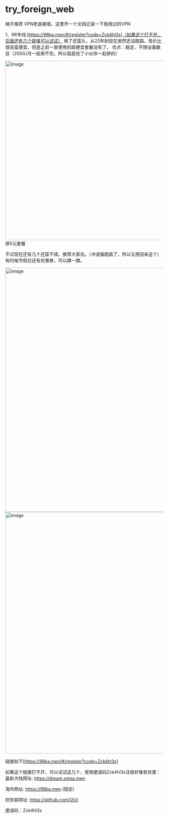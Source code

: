 # try_foreign_web
梯子推荐
VPN老是被墙，这里开一个文档记录一下我用过的VPN

1、98专线:[https://98ka.men/#/register?code=Zck4hl3s]（如果这个打不开，后面还有几个链接可以试试）
用了还蛮久，从22年到现在居然还没跑路，性价比很高蛮便宜。但是之前一直使用的超便宜套餐没有了。
优点：稳定、不限设备数目（200G/月一般用不完，所以我是找了小伙伴一起拼的）

<img width="570" alt="image" src="https://github.com/Lamb-E/try_foreign_web/assets/92961176/901ba496-1629-4b4d-a5cc-9133d88d2902">
原5元套餐

不过现在还有几个还蛮不错，推荐大家去。（冲浪猫跑路了，所以又用回来这个）
有时候节假日还有优惠券，可以蹲一蹲。

<img width="776" alt="image" src="https://github.com/Lamb-E/try_foreign_web/assets/92961176/1ce26fe6-dcf7-4394-93e5-5d9488ba2c78">
<img width="768" alt="image" src="https://github.com/Lamb-E/try_foreign_web/assets/92961176/1d67aeea-506e-4324-ba4f-9b6608dc514c">

链接如下[https://98ka.men/#/register?code=Zck4hl3s]

如果这个链接打不开，可以试试这几个，使用邀请码Zck4hl3s注册好像有优惠：
最新大陆网址: https://dream.sstea.men

海外网址: https://98ka.men (固定)

防失联网址: https://github.com/i2ii/i

邀请码：Zck4hl3s




